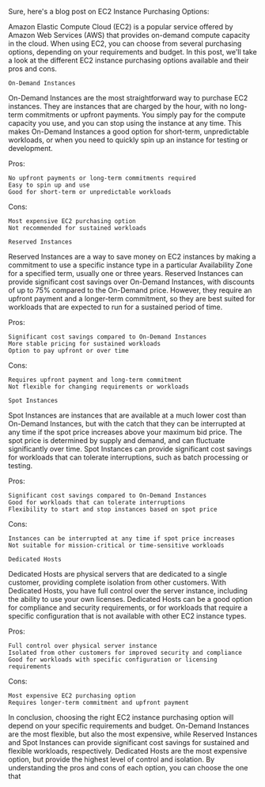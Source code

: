 Sure, here's a blog post on EC2 Instance Purchasing Options:

Amazon Elastic Compute Cloud (EC2) is a popular service offered by Amazon Web Services (AWS) that provides on-demand compute capacity in the cloud. When using EC2, you can choose from several purchasing options, depending on your requirements and budget. In this post, we'll take a look at the different EC2 instance purchasing options available and their pros and cons.

    On-Demand Instances

On-Demand Instances are the most straightforward way to purchase EC2 instances. They are instances that are charged by the hour, with no long-term commitments or upfront payments. You simply pay for the compute capacity you use, and you can stop using the instance at any time. This makes On-Demand Instances a good option for short-term, unpredictable workloads, or when you need to quickly spin up an instance for testing or development.

Pros:

    No upfront payments or long-term commitments required
    Easy to spin up and use
    Good for short-term or unpredictable workloads

Cons:

    Most expensive EC2 purchasing option
    Not recommended for sustained workloads

    Reserved Instances

Reserved Instances are a way to save money on EC2 instances by making a commitment to use a specific instance type in a particular Availability Zone for a specified term, usually one or three years. Reserved Instances can provide significant cost savings over On-Demand Instances, with discounts of up to 75% compared to the On-Demand price. However, they require an upfront payment and a longer-term commitment, so they are best suited for workloads that are expected to run for a sustained period of time.

Pros:

    Significant cost savings compared to On-Demand Instances
    More stable pricing for sustained workloads
    Option to pay upfront or over time

Cons:

    Requires upfront payment and long-term commitment
    Not flexible for changing requirements or workloads

    Spot Instances

Spot Instances are instances that are available at a much lower cost than On-Demand Instances, but with the catch that they can be interrupted at any time if the spot price increases above your maximum bid price. The spot price is determined by supply and demand, and can fluctuate significantly over time. Spot Instances can provide significant cost savings for workloads that can tolerate interruptions, such as batch processing or testing.

Pros:

    Significant cost savings compared to On-Demand Instances
    Good for workloads that can tolerate interruptions
    Flexibility to start and stop instances based on spot price

Cons:

    Instances can be interrupted at any time if spot price increases
    Not suitable for mission-critical or time-sensitive workloads

    Dedicated Hosts

Dedicated Hosts are physical servers that are dedicated to a single customer, providing complete isolation from other customers. With Dedicated Hosts, you have full control over the server instance, including the ability to use your own licenses. Dedicated Hosts can be a good option for compliance and security requirements, or for workloads that require a specific configuration that is not available with other EC2 instance types.

Pros:

    Full control over physical server instance
    Isolated from other customers for improved security and compliance
    Good for workloads with specific configuration or licensing requirements

Cons:

    Most expensive EC2 purchasing option
    Requires longer-term commitment and upfront payment

In conclusion, choosing the right EC2 instance purchasing option will depend on your specific requirements and budget. On-Demand Instances are the most flexible, but also the most expensive, while Reserved Instances and Spot Instances can provide significant cost savings for sustained and flexible workloads, respectively. Dedicated Hosts are the most expensive option, but provide the highest level of control and isolation. By understanding the pros and cons of each option, you can choose the one that
